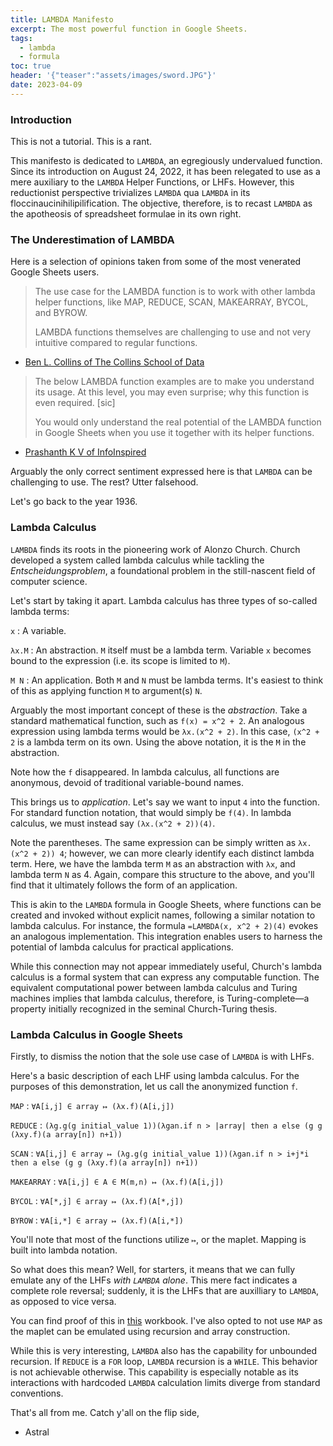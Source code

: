 ```yaml
---
title: LAMBDA Manifesto
excerpt: The most powerful function in Google Sheets.
tags:
  - lambda
  - formula
toc: true
header: '{"teaser":"assets/images/sword.JPG"}'
date: 2023-04-09
---
```


### Introduction

This is not a tutorial. This is a rant.

This manifesto is dedicated to `LAMBDA`, an egregiously undervalued function. Since its introduction on August 24, 2022, it has been relegated to use as a mere auxiliary to the `LAMBDA` Helper Functions, or LHFs. However, this reductionist perspective trivializes `LAMBDA` qua `LAMBDA` in its floccinaucinihilipilification. The objective, therefore, is to recast `LAMBDA` as the apotheosis of spreadsheet formulae in its own right.

### The Underestimation of LAMBDA

Here is a selection of opinions taken from some of the most venerated Google Sheets users.

> The use case for the LAMBDA function is to work with other lambda helper functions, like MAP, REDUCE, SCAN, MAKEARRAY, BYCOL, and BYROW.
> 
> LAMBDA functions themselves are challenging to use and not very intuitive compared to regular functions.

- [Ben L. Collins of The Collins School of Data](https://www.benlcollins.com/spreadsheets/lambda-function/)

> The below LAMBDA function examples are to make you understand its usage. At this level, you may even surprise; why this function is even required. \[sic]
> 
> You would only understand the real potential of the LAMBDA function in Google Sheets when you use it together with its helper functions.

- [Prashanth K V of InfoInspired](https://infoinspired.com/google-docs/spreadsheet/how-to-use-the-lambda-function-in-google-sheets-standalone/)

Arguably the only correct sentiment expressed here is that `LAMBDA` can be challenging to use. The rest? Utter falsehood.

Let's go back to the year 1936.

### Lambda Calculus

`LAMBDA` finds its roots in the pioneering work of Alonzo Church. Church developed a system called lambda calculus while tackling the *Entscheidungsproblem*, a foundational problem in the still-nascent field of computer science.

Let's start by taking it apart. Lambda calculus has three types of so-called lambda terms:

`x`
: A variable.

`λx.M`
: An abstraction. `M` itself must be a lambda term. Variable `x` becomes bound to the expression (i.e. its scope is limited to `M`).

`M N`
: An application. Both `M` and `N` must be lambda terms. It's easiest to think of this as applying function `M` to argument(s) `N`.

Arguably the most important concept of these is the *abstraction*. Take a standard mathematical function, such as `f(x) = x^2 + 2`. An analogous expression using lambda terms would be `λx.(x^2 + 2)`. In this case, `(x^2 + 2` is a lambda term on its own. Using the above notation, it is the `M` in the abstraction.

Note how the `f` disappeared. In lambda calculus, all functions are anonymous, devoid of traditional variable-bound names.

This brings us to *application*. Let's say we want to input `4` into the function. For standard function notation, that would simply be `f(4)`. In lambda calculus, we must instead say `(λx.(x^2 + 2))(4)`.

Note the parentheses. The same expression can be simply written as `λx.(x^2 + 2)) 4`; however, we can more clearly identify each distinct lambda term. Here, we have the lambda term `M` as an abstraction with `λx`, and lambda term `N` as 4. Again, compare this structure to the above, and you'll find that it ultimately follows the form of an application.

This is akin to the `LAMBDA` formula in Google Sheets, where functions can be created and invoked without explicit names, following a similar notation to lambda calculus. For instance, the formula `=LAMBDA(x, x^2 + 2)(4)` evokes an analogous implementation. This integration enables users to harness the potential of lambda calculus for practical applications.

While this connection may not appear immediately useful, Church's lambda calculus is a formal system that can express any computable function. The equivalent computational power between lambda calculus and Turing machines implies that lambda calculus, therefore, is Turing-complete—a property initially recognized in the seminal Church-Turing thesis.

### Lambda Calculus in Google Sheets

Firstly, to dismiss the notion that the sole use case of `LAMBDA` is with LHFs.

Here's a basic description of each LHF using lambda calculus. For the purposes of this demonstration, let us call the anonymized function `f`.

`MAP`
: `∀A[i,j] ∈ array ↦ (λx.f)(A[i,j])`

`REDUCE`
: `(λg.g(g initial_value 1))(λgan.if n > |array| then a else (g g (λxy.f)(a array[n]) n+1))`

`SCAN`
: `∀A[i,j] ∈ array ↦ (λg.g(g initial_value 1))(λgan.if n > i+j*i then a else (g g (λxy.f)(a array[n]) n+1))`

`MAKEARRAY`
: `∀A[i,j] ∈ A ∈ M(m,n) ↦ (λx.f)(A[i,j])`

`BYCOL`
: `∀A[*,j] ∈ array ↦ (λx.f)(A[*,j])`

`BYROW`
: `∀A[i,*] ∈ array ↦ (λx.f)(A[i,*])`

You'll note that most of the functions utilize `↦`, or the maplet. Mapping is built into lambda notation.

So what does this mean? Well, for starters, it means that we can fully emulate any of the LHFs *with `LAMBDA` alone*. This mere fact indicates a complete role reversal; suddenly, it is the LHFs that are auxilliary to `LAMBDA`, as opposed to vice versa.

You can find proof of this in [this](https://docs.google.com/spreadsheets/d/1Jw8fbGWoMI9M5vwb11tkg67Mleozq4Q-9kyhf_3nT6Q/edit?usp=sharing) workbook. I've also opted to not use `MAP` as the maplet can be emulated using recursion and array construction.

While this is very interesting, `LAMBDA` also has the capability for unbounded recursion. If `REDUCE` is a `FOR` loop, `LAMBDA` recursion is a `WHILE`. This behavior is not achievable otherwise. This capability is especially notable as its interactions with hardcoded `LAMBDA` calculation limits diverge from standard conventions.

That's all from me. Catch y'all on the flip side,

- Astral
